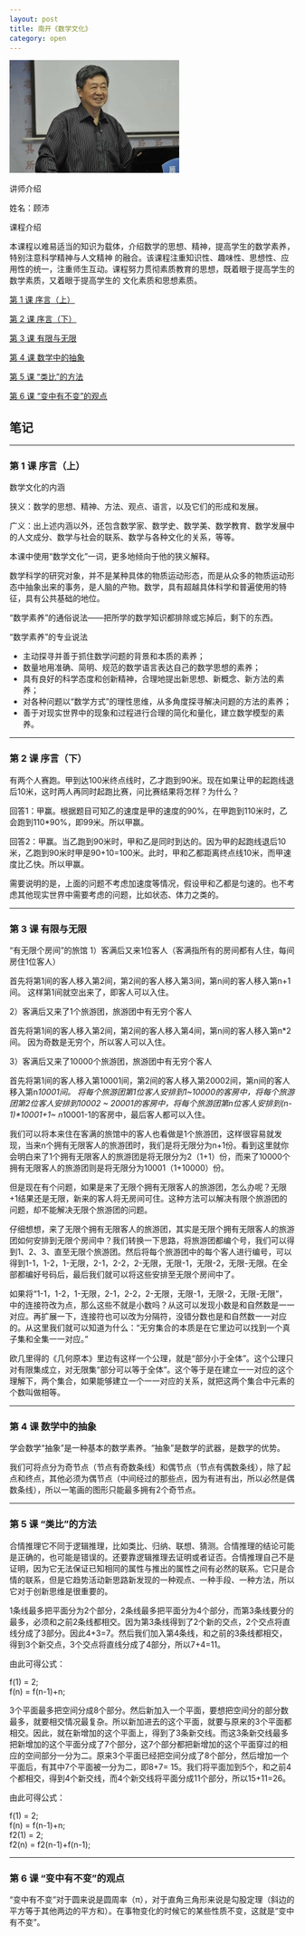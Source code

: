 ```yaml
---
layout: post
title: 南开《数学文化》
category: open
---
```

<img class="cover" title="20110613094904901" src="/images/2012/10/20110613094904901-300x199.jpg" alt="顾沛" width="300" height="199" />

讲师介绍

姓名：顾沛

课程介绍

本课程以难易适当的知识为载体，介绍数学的思想、精神，提高学生的数学素养，特别注意科学精神与人文精神 的融合。该课程注重知识性、趣味性、思想性、应用性的统一，注重师生互动。课程努力贯彻素质教育的思想，既着眼于提高学生的数学素质，又着眼于提高学生的 文化素质和思想素质。

[第 1 课 序言（上）](#section-1)

[第 2 课 序言（下）](#section-2)

[第 3 课 有限与无限](#section-3)

[第 4 课 数学中的抽象](#section-4)

[第 5 课 “类比”的方法](#section-5)

[第 6 课 “变中有不变”的观点](#section-6)

## 笔记

---

### 第 1 课 序言（上）

数学文化的内涵

狭义：数学的思想、精神、方法、观点、语言，以及它们的形成和发展。

广义：出上述内涵以外，还包含数学家、数学史、数学美、数学教育、数学发展中的人文成分、数学与社会的联系、数学与各种文化的关系，等等。

本课中使用“数学文化”一词，更多地倾向于他的狭义解释。

数学科学的研究对象，并不是某种具体的物质运动形态，而是从众多的物质运动形态中抽象出来的事务，是人脑的产物。数学，具有超越具体科学和普遍使用的特征，具有公共基础的地位。

“数学素养”的通俗说法——把所学的数学知识都排除或忘掉后，剩下的东西。

“数学素养”的专业说法

*  主动探寻并善于抓住数学问题的背景和本质的素养；
*  数量地用准确、简明、规范的数学语言表达自己的数学思想的素养；
*  具有良好的科学态度和创新精神，合理地提出新思想、新概念、新方法的素养；
*  对各种问题以“数学方式”的理性思维，从多角度探寻解决问题的方法的素养；
*  善于对现实世界中的现象和过程进行合理的简化和量化，建立数学模型的素养。

---

### 第 2 课 序言（下）

有两个人赛跑。甲到达100米终点线时，乙才跑到90米。现在如果让甲的起跑线退后10米，这时两人再同时起跑比赛，问比赛结果将怎样？为什么？

回答1：甲赢。根据题目可知乙的速度是甲的速度的90%，在甲跑到110米时，乙会跑到110*90%，即99米。所以甲赢。

回答2：甲赢。当乙跑到90米时，甲和乙是同时到达的。因为甲的起跑线退后10米，乙跑到90米时甲是90+10=100米。此时，甲和乙都距离终点线10米，而甲速度比乙快。所以甲赢。

需要说明的是，上面的问题不考虑加速度等情况，假设甲和乙都是匀速的。也不考虑其他现实世界中需要考虑的问题，比如状态、体力之类的。

---

### 第 3 课 有限与无限

“有无限个房间”的旅馆
1）客满后又来1位客人（客满指所有的房间都有人住，每间房住1位客人）

首先将第1间的客人移入第2间，第2间的客人移入第3间，第n间的客人移入第n+1间。
这样第1间就空出来了，即客人可以入住。

2）客满后又来了1个旅游团，旅游团中有无穷个客人

首先将第1间的客人移入第2间，第2间的客人移入第4间，第n间的客人移入第n*2间。
因为奇数是无穷个，所以客人可以入住。

3）客满后又来了10000个旅游团，旅游团中有无穷个客人

首先将第1间的客人移入第10001间，第2间的客人移入第20002间，第n间的客人移入第n*10001间。
将每个旅游团第1位客人安排到1~10000的客房中，将每个旅游团第2位客人安排到10002 ~ 20001的客房中，将每个旅游团第n位客人安排到(n-1)*10001+1~ n*10001-1的客房中，最后客人都可以入住。

我们可以将本来住在客满的旅馆中的客人也看做是1个旅游团，这样很容易就发现，当来n个拥有无限客人的旅游团时，我们是将无限分为n+1份。看到这里就你会明白来了1个拥有无限客人的旅游团是将无限分为2（1+1）份，而来了10000个拥有无限客人的旅游团则是将无限分为10001（1+10000）份。

但是现在有个问题，如果是来了无限个拥有无限客人的旅游团，怎么办呢？无限+1结果还是无限，新来的客人将无房间可住。这种方法可以解决有限个旅游团的问题，却不能解决无限个旅游团的问题。

仔细想想，来了无限个拥有无限客人的旅游团，其实是无限个拥有无限客人的旅游团如何安排到无限个房间中？我们转换一下思路，将旅游团都编个号，我们可以得到1、2、3、直至无限个旅游团。然后将每个旅游团中的每个客人进行编号，可以得到1-1，1-2，1-无限，2-1，2-2，2-无限，无限-1，无限-2，无限-无限。在全部都编好号码后，最后我们就可以将这些安排至无限个房间中了。

如果将“1-1，1-2，1-无限，2-1，2-2，2-无限，无限-1，无限-2，无限-无限”，中的连接符改为点，那么这些不就是小数吗？从这可以发现小数是和自然数是一一对应。再扩展一下，连接符也可以改为分隔符，没错分数也是和自然数一一对应的。从这里我们就可以知道为什么：“无穷集合的本质是在它里边可以找到一个真子集和全集一一对应。”

欧几里得的《几何原本》里边有这样一个公理，就是“部分小于全体”。这个公理只对有限集成立，对无限集“部分可以等于全体”。这个等于是在建立一一对应的这个理解下，两个集合，如果能够建立一个一一对应的关系，就把这两个集合中元素的个数叫做相等。

---

### 第 4 课 数学中的抽象

学会数学“抽象”是一种基本的数学素养。“抽象”是数学的武器，是数学的优势。

我们可将点分为奇节点（节点有奇数条线）和偶节点（节点有偶数条线），除了起点和终点，其他必须为偶节点（中间经过的那些点，因为有进有出，所以必然是偶数条线），所以一笔画的图形只能最多拥有2个奇节点。

---

### 第 5 课 “类比”的方法

合情推理它不同于逻辑推理，比如类比、归纳、联想、猜测。合情推理的结论可能是正确的，也可能是错误的。还要靠逻辑推理去证明或者证否。合情推理自己不是证明，因为它无法保证已知相同的属性与推出的属性之间有必然的联系。它只是合情的联系，但是它趋势活动新思路新发现的一种观点、一种手段、一种方法，所以它对于创新思维是很重要的。

1条线最多把平面分为2个部分，2条线最多把平面分为4个部分，而第3条线要分的最多，必须和之前2条线都相交。因为第3条线得到了2个新的交点，2个交点将直线分成了3部分。因此4+3=7。然后我们加入第4条线，和之前的3条线都相交，得到3个新交点，3个交点将直线分成了4部分，所以7+4=11。

由此可得公式：

f(1) = 2;  
f(n) = f(n-1)+n;

3个平面最多把空间分成8个部分。然后新加入一个平面，要想把空间分的部分数最多，就要相交情况最复杂。所以新加进去的这个平面，就要与原来的3个平面都相交。因此，就在新增加的这个平面上，得到了3条新交线。而这3条新交线最多把新增加的这个平面分成了7个部分，这7个部分都把新增加的这个平面穿过的相应的空间部分一分为二。原来3个平面已经把空间分成了8个部分，然后增加一个平面后，有其中7个平面被一分为二，即8+7= 15。我们将平面加到5个，和之前4个都相交，得到4个新交线，而4个新交线将平面分成11个部分，所以15+11=26。

由此可得公式：

f(1) = 2;  
f(n) = f(n-1)+n;  
f2(1) = 2;  
f2(n) = f2(n-1)+f(n-1); 

---

### 第 6 课 “变中有不变”的观点

“变中有不变”对于圆来说是圆周率（π），对于直角三角形来说是勾股定理（斜边的平方等于其他两边的平方和）。在事物变化的时候它的某些性质不变，这就是“变中有不变”。
